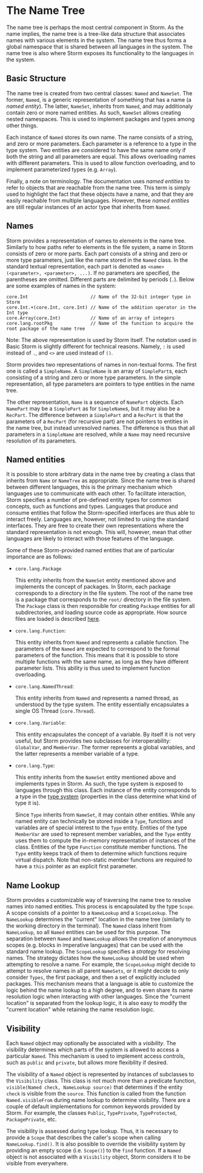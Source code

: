 The Name Tree
=============

The name tree is perhaps the most central component in Storm. As the name implies, the name tree is
a tree-like data structure that associates names with various elements in the system. The name tree
thus forms a global namespace that is shared between all languages in the system. The name tree is
also where Storm exposes its functionality to the languages in the system.


Basic Structure
---------------

The name tree is created from two central classes: `Named` and `NameSet`. The former, `Named`, is a
generic representation of something that has a name (a *named entity*). The latter, `NameSet`,
inherits from `Named`, and may additionaly contain zero or more named entities. As such, `NameSet`
allows creating nested namespaces. This is used to implement packages and types among other things.

Each instance of `Named` stores its own name. The name consists of a string, and zero or more
parameters. Each parameter is a reference to a type in the type system. Two entities are considered
to have the same name only if both the string and all parameters are equal. This allows overloading
names with different parameters. This is used to allow function overloading, and to implement
parameterized types (e.g. `Array`).

Finally, a note on terminology. The documentation uses *named entities* to refer to objects that are
reachable from the name tree. This term is simply used to highlight the fact that these objects have
a name, and that they are easily reachable from multiple languages. However, these *named entities*
are still regular instances of an actor type that inherits from `Named`.


Names
-----

Storm provides a representation of names to elements in the name tree. Similarly to how paths refer
to elements in the file system, a name in Storm consists of zero or more parts. Each part consists
of a string and zero or more type parameters, just like the name stored in the `Named` class. In the
standard textual representation, each part is denoted as `<name>(<parameter>, <parameter>, ...)`. If
no parameters are specified, the parentheses are omitted. Different parts are delimited by periods
(`.`). Below are some examples of names in the system:

```
core.Int                       // Name of the 32-bit integer type in Storm
core.Int.+(core.Int, core.Int) // Name of the addition operator in the Int type
core.Array(core.Int)           // Name of an array of integers
core.lang.rootPkg              // Name of the function to acquire the root package of the name tree
```

Note: The above representation is used by Storm itself. The notation used in Basic Storm is slightly
different for technical reasons. Namely, `:` is used instead of `.`, and `<>` are used instead of
`()`.

Storm provides two representations of names in non-textual forms. The first one is called a
`SimpleName`. A `SimpleName` is an array of `SimplePart`s, each consisting of a string and zero or
more type parameters. In the simple representation, all type parameters are pointers to type
entities in the name tree.

The other representation, `Name` is a sequence of `NamePart` objects. Each `NamePart` may be a
`SimplePart` as for `SimpleName`s, but it may also be a `RecPart`. The difference between a
`SimplePart` and a `RecPart` is that the parameters of a `RecPart` (for recursive part) are not
pointers to entities in the name tree, but instead unresolved names. The difference is thus that all
parameters in a `SimpleName` are resolved, while a `Name` may need recursive resolution of its
parameters.


Named entities
--------------

It is possible to store arbitrary data in the name tree by creating a class that inherits from
`Name` or `NameTree` as appropriate. Since the name tree is shared between different languages, this
is the primary mechanism which languages use to communicate with each other. To facilitate
interaction, Storm specifies a number of pre-defined entity types for common concepts, such as
functions and types. Languages that produce and consume entities that follow the Storm-specified
interfaces are thus able to interact freely. Languages are, however, not limited to using the
standard interfaces. They are free to create their own representations where the standard
representation is not enough. This will, however, mean that other languages are likely to interact
with those features of the language.

Some of these Storm-provided named entities that are of particular importance are as follows:

- `core.lang.Package`

  This entity inherits from the `NameSet` entity mentioned above and implements the concept of
  packages. In Storm, each package corresponds to a directory in the file system. The root of the
  name tree is a package that corresponds to the `root/` directory in the file system. The `Package`
  class is then responsible for creating `Package` entities for all subdirectories, and loading
  source code as appropriate. How source files are loaded is described [here](md:Packages_and_Files).

- `core.lang.Function`:

  This entity inherits from `Named` and represents a callable function. The parameters of the
  `Named` are expected to correspond to the formal parameters of the function. This means that it is
  possible to store multiple functions with the same name, as long as they have different parameter
  lists. This ability is thus used to implement function overloading.

- `core.lang.NamedThread`:

  This entity inherits from `Named` and represents a named thread, as understood by the type system.
  The entity essentially encapsulates a single OS Thread (`core.Thread`).

- `core.lang.Variable`:

  This entity encapsulates the concept of a variable. By itself it is not very useful, but Storm
  provides two subclasses for interoperability: `GlobalVar`, and `MemberVar`. The former represents
  a global variables, and the latter represents a member variable of a type.

- `core.lang.Type`:

  This entity inherits from the `NameSet` entity mentioned above and implements types in Storm. As
  such, the type system is exposed to languages through this class. Each instance of the entity
  corresponds to a type in the [type system](md:Type_System) (properties in the class determine what
  kind of type it is).

  Since `Type` inherits from `NameSet`, it may contain other entities. While any named entity can
  technically be stored inside a `Type`, functions and variables are of special interest to the
  `Type` entity. Entities of the type `MemberVar` are used to represent member variables, and the
  `Type` entity uses them to compute the in-memory representation of instances of the class.
  Entities of the type `Function` constitute member functions. The `Type` entity keeps track of them
  to determine which functions require virtual dispatch. Note that non-static member functions are
  required to have a `this` pointer as an explicit first parameter.


Name Lookup
-----------

Storm provides a customizable way of traversing the name tree to resolve names into named entities.
This process is encapsulated by the type `Scope`. A scope consists of a pointer to a `NameLookup`
and a `ScopeLookup`. The `NameLookup` determines the "current" location in the name tree (similarly
to the working directory in the terminal). The `Named` class inherit from `NameLookup`, so all
`Named` entities can be used for this purpose. The separation between `Named` and `NameLookup`
allows the creation of anonymous scopes (e.g. blocks in imperative languages) that can be used with
the standard name lookup. The `ScopeLookup` specifies a *strategy* for resolving names. The strategy
dictates how the `NameLookup` should be used when attempting to resolve a name. For example, the
`ScopeLookup` might decide to attempt to resolve names in all parent `NameSets`, or it might decide
to only consider `Types`, the first package, and then a set of explicitly included packages. This
mechanism means that a language is able to customize the logic behind the name lookup to a high
degree, and to even share its name resolution logic when interacting with other languages. Since the
"current location" is separated from the lookup logic, it is also easy to modify the "current
location" while retaining the name resolution logic.


Visibility
-----------

Each `Named` object may optionally be associated with a *visibility*. The visibility determines
which parts of the system is allowed to access a particular `Named`. This mechanism is used to
implement access controls, such as `public` and `private`, but allows more flexibility if desired.

The visibility of a `Named` object is represented by instances of subclasses to the `Visibility`
class. This class is not much more than a predicate function, `visible(Named check, NameLookup
source)` that determines if the entity `check` is visible from the `source`. This function is called
from the function `Named.visibleFrom` during name lookup to determine visibility. There are a couple
of default implementations for common keywords provided by Storm. For example, the classes `Public`,
`TypePrivate`, `TypeProtected`, `PackagePrivate`, etc.

The visibility is assessed during type lookup. Thus, it is necessary to provide a `Scope` that
describes the caller's scope when calling `NameLookup.find()`. It is also possible to override the
visibility system by providing an empty scope (i.e. `Scope()`) to the `find` function. If a `Named`
object is not associated with a `Visibility` object, Storm considers it to be visible from everywhere.

